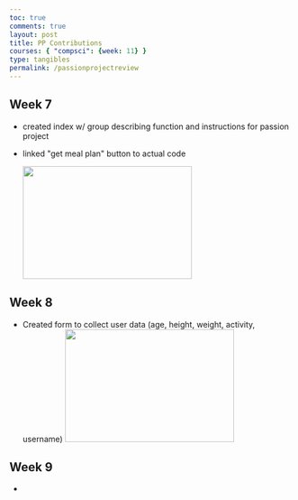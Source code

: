 ```yaml
---
toc: true
comments: true
layout: post
title: PP Contributions
courses: { "compsci": {week: 11} }
type: tangibles
permalink: /passionprojectreview
---
```


## Week 7
- created index w/ group describing function and instructions for passion project
- linked "get meal plan" button to actual code

  <img src="{{site.baseurl}}/images/Screenshot 2023-11-06 at 11.32.48 AM.png" width="300" height="200">

## Week 8
- Created form to collect user data (age, height, weight, activity, username)
  <img src="{{site.baseurl}}/images/Screenshot 2023-11-06 at 11.26.26 AM.png" width="300" height="200">

## Week 9
- 